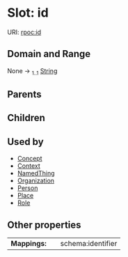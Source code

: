 
# Slot: id




URI: [rpoc:id](https://pub.tech/schema/rpoc/id)


## Domain and Range

None &#8594;  <sub>1..1</sub> [String](types/String.md)

## Parents


## Children


## Used by

 * [Concept](Concept.md)
 * [Context](Context.md)
 * [NamedThing](NamedThing.md)
 * [Organization](Organization.md)
 * [Person](Person.md)
 * [Place](Place.md)
 * [Role](Role.md)

## Other properties

|  |  |  |
| --- | --- | --- |
| **Mappings:** | | schema:identifier |

